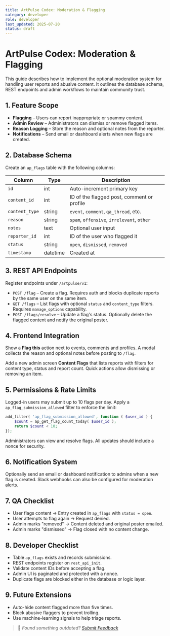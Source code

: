 ```yaml
---
title: ArtPulse Codex: Moderation & Flagging
category: developer
role: developer
last_updated: 2025-07-20
status: draft
---
```

# ArtPulse Codex: Moderation & Flagging

This guide describes how to implement the optional moderation system for handling user reports and abusive content. It outlines the database schema, REST endpoints and admin workflows to maintain community trust.

## 1. Feature Scope

- **Flagging** – Users can report inappropriate or spammy content.
- **Admin Review** – Administrators can dismiss or remove flagged items.
- **Reason Logging** – Store the reason and optional notes from the reporter.
- **Notifications** – Send email or dashboard alerts when new flags are created.

## 2. Database Schema

Create an `ap_flags` table with the following columns:

| Column | Type | Description |
|-------|------|-------------|
| `id` | int | Auto-increment primary key |
| `content_id` | int | ID of the flagged post, comment or profile |
| `content_type` | string | `event`, `comment`, `qa_thread`, etc. |
| `reason` | string | `spam`, `offensive`, `irrelevant`, `other` |
| `notes` | text | Optional user input |
| `reporter_id` | int | ID of the user who flagged it |
| `status` | string | `open`, `dismissed`, `removed` |
| `timestamp` | datetime | Created at |

## 3. REST API Endpoints

Register endpoints under `/artpulse/v1`:

- `POST /flag` – Create a flag. Requires auth and blocks duplicate reports by the same user on the same item.
- `GET /flags` – List flags with optional `status` and `content_type` filters. Requires `manage_options` capability.
- `POST /flags/resolve` – Update a flag's status. Optionally delete the flagged content and notify the original poster.

## 4. Frontend Integration

Show a **Flag this** action next to events, comments and profiles. A modal collects the reason and optional notes before posting to `/flag`.

Add a new admin screen **Content Flags** that lists reports with filters for content type, status and report count. Quick actions allow dismissing or removing an item.

## 5. Permissions & Rate Limits

Logged-in users may submit up to 10 flags per day. Apply a `ap_flag_submission_allowed` filter to enforce the limit:

```php
add_filter( 'ap_flag_submission_allowed', function ( $user_id ) {
    $count = ap_get_flag_count_today( $user_id );
    return $count < 10;
});
```

Administrators can view and resolve flags. All updates should include a nonce for security.

## 6. Notification System

Optionally send an email or dashboard notification to admins when a new flag is created. Slack webhooks can also be configured for moderation alerts.

## 7. QA Checklist

- User flags content → Entry created in `ap_flags` with `status = open`.
- User attempts to flag again → Request denied.
- Admin marks "removed" → Content deleted and original poster emailed.
- Admin marks "dismissed" → Flag closed with no content change.

## 8. Developer Checklist

- Table `ap_flags` exists and records submissions.
- REST endpoints register on `rest_api_init`.
- Validate content IDs before accepting a flag.
- Admin UI is paginated and protected with a nonce.
- Duplicate flags are blocked either in the database or logic layer.

## 9. Future Extensions

- Auto-hide content flagged more than five times.
- Block abusive flaggers to prevent trolling.
- Use machine-learning signals to help triage reports.

> 💬 *Found something outdated? [Submit Feedback](feedback.md)*

